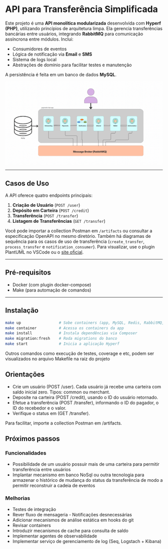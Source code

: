 # API para Transferência Simplificada

Este projeto é uma **API monolítica modularizada** desenvolvida com **Hyperf (PHP)**, utilizando princípios de arquitetura limpa. Ela gerencia transferências bancárias entre usuários, integrando **RabbitMQ** para comunicação assíncrona entre módulos. Inclui:

- Consumidores de eventos
- Lógica de notificação via **Email** e **SMS**
- Sistema de logs local
- Abstrações de domínio para facilitar testes e manutenção

A persistência é feita em um banco de dados **MySQL**.

![payments-hub-app](artifacts/arch.png)

---

## Casos de Uso

A API oferece quatro endpoints principais:

1. **Criação de Usuário** (`POST /user`)
2. **Depósito em Carteira** (`POST /credit`)
3. **Transferência** (`POST /transfer`)
4. **Listagem de Transferências** (`GET /transfer`)

Você pode importar a collection Postman em `/artifacts` ou consultar a especificação OpenAPI no mesmo diretório. Também há diagramas de sequência para os casos de uso de transferência (`create_transfer`, `process_transfer` e `notification_consumer`). Para visualizar, use o plugin PlantUML no VSCode ou o [site oficial](https://www.plantuml.com/).

---

## Pré-requisitos

- Docker (com plugin docker-compose)
- Make (para automação de comandos)

---

## Instalação

```bash
make up                 # Sobe containers (app, MySQL, Redis, RabbitMQ, etc.)
make container          # Acessa os containers da app
make install            # Instala dependências via Composer
make migration:fresh    # Roda migrations do banco
make start              # Inicia a aplicação Hyperf
```


Outros comandos como execução de testes, coverage e etc, podem ser visualizados no arquivo Makefile na raiz do projeto

## Orientações
- Crie um usuário (POST /user). Cada usuário já recebe uma carteira com saldo inicial zero. Tipos: common ou merchant.
- Deposite na carteira (POST /credit), usando o ID do usuário retornado.
- Efetue a transferência (POST /transfer), informando o ID do pagador, o ID do recebedor e o valor.
- Verifique o status em (GET /transfer).

Para facilitar, importe a collection Postman em /artifacts.

## Próximos passos
### Funcionalidades
- Possibilidade de um usuário possuir mais de uma carteira para permitir transferência entre usuários
- Implantar mecanismo em banco NoSql ou outra tecnologia para armazenar o histórico de mudança do status da transferência de modo a permitir reconstruir a cadeia de eventos

### Melhorias
- Testes de integração
- Rever fluxo de mensageria - Notificações desnecessárias
- Adicionar mecanismos de análise estática em hooks do git
- Revisar containers
- Introduzir mecanismos de cache para consulta de saldo
- Implementar agentes de observabilidade
- Implementar serviço de gerenciamento de log (Seq, Logstach + Kibana)